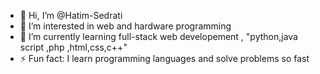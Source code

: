 - 👋 Hi, I’m @Hatim-Sedrati
- 👀 I’m interested in web and hardware programming
- 🌱 I’m currently learning full-stack web developement , "python,java script ,php ,html,css,c++"
- ⚡ Fun fact: I learn programming languages  and solve problems so fast 

